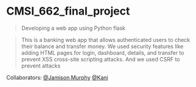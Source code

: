 # CMSI_662_final_project
> Developing a web app using Python flask

> This is a banking web app that allows authenticated users to check their balance and transfer money.
> We used security features like adding HTML pages for login, dashboard, details, and transfer to prevent XSS cross-site scripting attacks. And we used CSRF to prevent attacks   

Collaborators:
[@Jamison Murphy](https://github.com/JMurph24)
[@Kani](https://github.com/Kani712)
